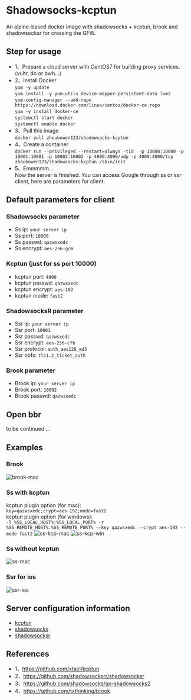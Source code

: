 # Shadowsocks-kcptun
An alpine-based docker image with shadowsocks + kcptun, brook and shadowsocksr for crossing the GFW.

## Step for usage
- 1、Prepare a cloud server with CentOS7 for building proxy services.(vultr, do or bwh...)
- 2、Install Docker<br>
  `yum -y update`<br>
  `yum install -y yum-utils device-mapper-persistent-data lvm2`<br>
  `yum-config-manager --add-repo https://download.docker.com/linux/centos/docker-ce.repo`<br>
  `yum -y install docker-ce`<br>
  `systemctl start docker`<br>
  `systemctl enable docker`<br>
- 3、Pull this image<br>
   `docker pull zhoubowen123/shadowsocks-kcptun`
- 4、Create a container<br>
  `docker run --privileged --restart=always -tid  -p 10000:10000 -p 10001:10001 -p 10002:10002 -p 4000:4000/udp -p 4000:4000/tcp zhoubowen123/shadowsocks-kcptun /sbin/init`
- 5、Emmmmm...<br>
  Now the server is finished. You can access Google through ss or ssr client, here are parameters for client.

## Default parameters for client
### Shadowsocks parameter
- Ss ip: `your server ip`
- Ss port: `10000`
- Ss passwd: `qazwsxedc`
- Ss encrypt: `aes-256-gcm`
### Kcptun (just for ss port 10000)
- kcptun port: `4000`
- kcptun passwd: `qazwsxedc`
- kcptun encrypt: `aes-192`
- kcptun mode: `fast2`
### ShadowsocksR parameter
- Ssr ip: `your server ip`
- Ssr port: `10001`
- Ssr passwd: `qazwsxedc`
- Ssr encrypt: `aes-256-cfb`
- Ssr protocol: `auth_aes128_md5`
- Ssr obfs: `tls1.2_ticket_auth`
### Brook parameter
- Brook ip: `your server ip`
- Brook port: `10002`
- Brook passwd: `qazwsxedc`

## Open bbr
 to be continued ...

## Examples
### Brook
![brook-mac](https://raw.githubusercontent.com/zhoubowen-sky/shadowsocks-kcptun/master/doc/brook-mac.png)

### Ss with kcptun
  kcptun plugin option (for mac):<br>
  `key=qazwsxedc;crypt=aes-192;mode=fast2`<br>
  kcptun plugin option (for windows):<br>
  `-l %SS_LOCAL_HOST%:%SS_LOCAL_PORT% -r %SS_REMOTE_HOST%:%SS_REMOTE_PORT% --key qazwsxedc --crypt aes-192 --mode fast2`
![ss-kcp-mac](https://raw.githubusercontent.com/zhoubowen-sky/shadowsocks-kcptun/master/doc/ss-kcp-mac.png)
![ss-kcp-win](https://raw.githubusercontent.com/zhoubowen-sky/shadowsocks-kcptun/master/doc/ss-kcp-win.png)
### Ss without kcptun
![ss-mac](https://raw.githubusercontent.com/zhoubowen-sky/shadowsocks-kcptun/master/doc/ss-mac.png)
### Ssr for ios
![ssr-ios](https://raw.githubusercontent.com/zhoubowen-sky/shadowsocks-kcptun/master/doc/ssr-ios.png)

## Server configuration information
- [kcptun](https://github.com/zhoubowen-sky/shadowsocks-kcptun/blob/master/script/kcptun.json)
- [shadowsocks](https://github.com/zhoubowen-sky/shadowsocks-kcptun/blob/master/script/shadowsocks.json)
- [shadowsocksr](https://github.com/zhoubowen-sky/shadowsocks-kcptun/blob/master/script/shadowsocksr.json)

## References
- 1、https://github.com/xtaci/kcptun
- 2、https://github.com/shadowsocksrr/shadowsocksr
- 3、https://github.com/shadowsocks/go-shadowsocks2
- 4、https://github.com/txthinking/brook
